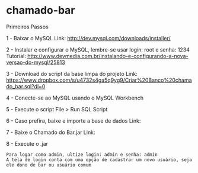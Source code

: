 # chamado-bar

Primeiros Passos

1 - Baixar o MySQL
Link: http://dev.mysql.com/downloads/installer/

2 - Instalar e configurar o MySQL, lembre-se usar login: root e senha: 1234
Tutorial: http://www.devmedia.com.br/instalando-e-configurando-a-nova-versao-do-mysql/25813

3 - Download do script da base limpa do projeto
Link: https://www.dropbox.com/s/u4732s4ga5q9yg9/Criar%20Banco%20chamado_bar.sql?dl=0

4 - Conecte-se ao MySQL usando o MySQL Workbench

5 - Execute o script
File > Run SQL Script

6 - Caso prefira, baixe e importe a base de dados
Link:

7 - Baixe o Chamado do Bar.jar
Link:

8 - Execute o .jar

	Para logar como admin, ultize login: admin e senha: admin
	A tela de login conta com uma opção de cadastrar um novo usuário, seja ele dono de bar ou usuário comum

	



